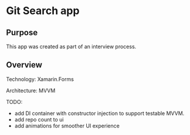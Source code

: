 # Git Search app

## Purpose 
This app was created as part of an interview process. 

## Overview

Technology: Xamarin.Forms

Architecture: MVVM

TODO: 
- add DI container with constructor injection to support testable MVVM.
- add repo count to ui
- add animations for smoother UI experience

